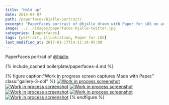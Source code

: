 ```yaml
---
title: "Hold up"
date: 2014-04-07
path: /paperfaces/hjalle-portrait/
excerpt: "PaperFaces portrait of @hjalle drawn with Paper for iOS on an iPad."
image: ../../images/paperfaces-hjalle-twitter.jpg
categories: [paperfaces]
tags: [portrait, illustration, Paper for iOS]
last_modified_at: 2017-01-17T14:11:14-05:00
---
```


PaperFaces portrait of [@hjalle](https://twitter.com/hjalle).

{% include_cached boilerplate/paperfaces-4.md %}

{% figure caption:"Work in progress screen captures Made with Paper." class:"gallery-3-col" %}
[![Work in process screenshot](../../images/paperfaces-hjalle-process-1-600.jpg)](../../images/paperfaces-hjalle-process-1-lg.jpg)
[![Work in process screenshot](../../images/paperfaces-hjalle-process-2-600.jpg)](../../images/paperfaces-hjalle-process-2-lg.jpg)
[![Work in process screenshot](../../images/paperfaces-hjalle-process-3-600.jpg)](../../images/paperfaces-hjalle-process-3-lg.jpg)
[![Work in process screenshot](../../images/paperfaces-hjalle-process-4-600.jpg)](../../images/paperfaces-hjalle-process-4-lg.jpg)
[![Work in process screenshot](../../images/paperfaces-hjalle-process-5-600.jpg)](../../images/paperfaces-hjalle-process-5-lg.jpg)
[![Work in process screenshot](../../images/paperfaces-hjalle-process-6-600.jpg)](../../images/paperfaces-hjalle-process-6-lg.jpg)
{% endfigure %}
